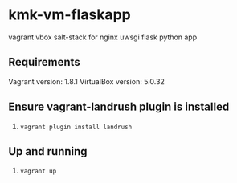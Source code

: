 # kmk-vm-flaskapp
vagrant vbox salt-stack for nginx uwsgi flask python app

## Requirements
Vagrant version: 1.8.1
VirtualBox version: 5.0.32

## Ensure vagrant-landrush plugin is installed
1. `vagrant plugin install landrush`

## Up and running
1. `vagrant up`
